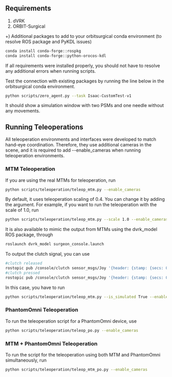 ## Requirements
1. dVRK
2. ORBIT-Surgical
   
+) Additional packages to add to your orbitsurgical conda environment (to resolve ROS package and PyKDL issues)
```bash
conda install conda-forge::rospkg
conda install conda-forge::python-orocos-kdl
```

If all requirements were installed properly, you should not have to resolve any additional errors when running scripts.

Test the connection with existing packages by running the line below in the orbitsurgical conda environment.

```bash
python scripts/zero_agent.py --task Isaac-CustomTest-v1
```

It should show a simulation window with two PSMs and one needle without any movements.

## Running Teleoperations
All teleoperation environments and interfaces were developed to match hand-eye coordination. Therefore, they use additional cameras in the scene, and it is required to add --enable_cameras when running teleoperation environments.
### MTM Teleoperation
If you are using the real MTMs for teleoperation, run
```bash
python scripts/teleoperation/teleop_mtm.py --enable_cameras
```
By default, it uses teleoperation scaling of 0.4. You can change it by adding the argument. For example, if you want to run the teleoperation with the scale of 1.0, run
```bash
python scripts/teleoperation/teleop_mtm.py --scale 1.0 --enable_cameras
```


It is also available to mimic the output from MTMs using the dvrk_model ROS package, through
```bash
roslaunch dvrk_model surgeon_console.launch
```
To output the clutch signal, you can use 
```bash
#clutch released
rostopic pub /console/clutch sensor_msgs/Joy '{header: {stamp: {secs: 0, nsecs: 0}, frame_id: ""}, axes: [0.0, 0.0], buttons: [0]}'
#clutch pressed
rostopic pub /console/clutch sensor_msgs/Joy '{header: {stamp: {secs: 0, nsecs: 0}, frame_id: ""}, axes: [0.0, 0.0], buttons: [1]}' 
```

In this case, you have to run
```bash
python scripts/teleoperation/teleop_mtm.py --is_simulated True --enable_cameras
```

### PhantomOmni Teleoperation
To run the teleoperation script for a PhantomOmni device, use

```bash
python scripts/teleoperation/teleop_po.py --enable_cameras
```

### MTM + PhantomOmni Teleoperation
To run the script for the teleoperation using both MTM and PhantomOmni simultaneously, run

```bash
python scripts/teleoperation/teleop_mtm_po.py --enable_cameras
```

